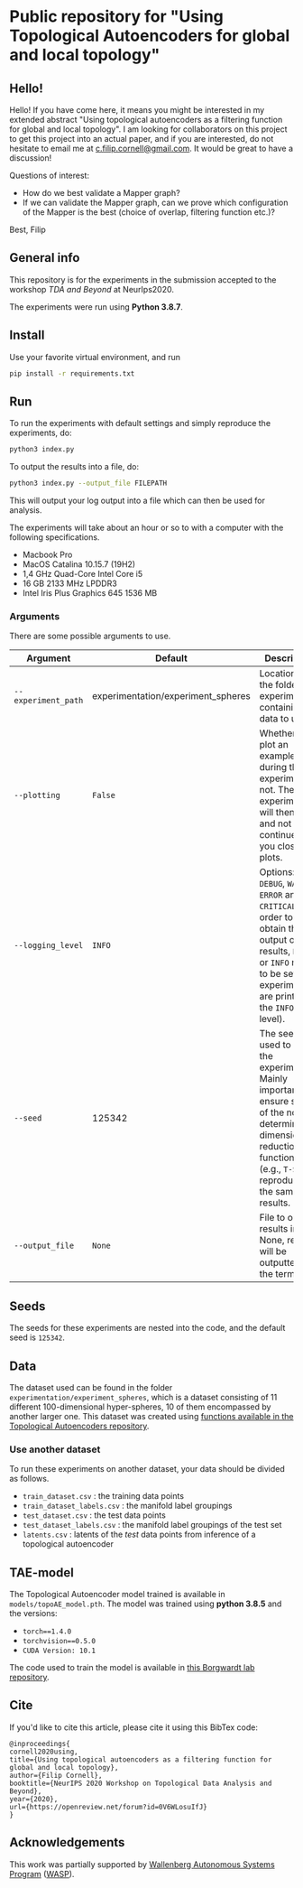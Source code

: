 # Public repository for "Using Topological Autoencoders for global and local topology"

## Hello!

Hello! If you have come here, it means you might be interested in my extended abstract "Using topological autoencoders as a filtering function for global and local topology". I am looking for collaborators on this project to get this project into an actual paper, and if you are interested, do not hesitate to email me at c.filip.cornell@gmail.com. It would be great to have a discussion!

Questions of interest:

- How do we best validate a Mapper graph?
- If we can validate the Mapper graph, can we prove which configuration of the Mapper is the best (choice of overlap, filtering function etc.)?

Best, Filip

## General info

This repository is for the experiments in the submission accepted to the workshop *TDA and Beyond* at NeurIps2020.

The experiments were run using __Python 3.8.7__.

## Install

Use your favorite virtual environment, and run

```bash
pip install -r requirements.txt
```

## Run

To run the experiments with default settings and simply reproduce the experiments, do:

```bash
python3 index.py
```

To output the results into a file, do:

```bash
python3 index.py --output_file FILEPATH
```

This will output your log output into a file which can then be used for analysis.

The experiments will take about an hour or so to with a computer with the following specifications.
- Macbook Pro
- MacOS Catalina 10.15.7 (19H2)
- 1,4 GHz Quad-Core Intel Core i5
- 16 GB 2133 MHz LPDDR3
- Intel Iris Plus Graphics 645 1536 MB


### Arguments

There are some possible arguments to use.

| Argument            | Default                                       | Description                                                                                                                                                                                                                                                                                                                                                                                                                           |
|---------------------|-----------------------------------------------|---------------------------------------------------------------------------------------------------------------------------------------------------------------------------------------------------------------------------------------------------------------------------------------------------------------------------------------------------------------------------------------------------------------------------------------|
| `--experiment_path` | experimentation/experiment_spheres | Location of the folder with experiments containing data to use. |
| `--plotting`        | `False`                                       | Whether to plot an example during the experiment or not. The experiment will then halt and not continue until you close the plots.                                                                                                                                                                                                                                                                                                    |
| `--logging_level`   | `INFO`                                        | Options: `INFO`, `DEBUG`, `WARN`, `ERROR` and `CRITICAL`. In order to obtain the output of the results, `DEBUG` or `INFO` needs to be set (the experiments are printed on the `INFO`-level).                                                                                                                                                                                                                                          |
| `--seed`            | 125342                                        | The seed used to run the experiments. Mainly important to ensure some of the non-deterministic dimensionality reduction functions (e.g., `T-SNE`) reproduces the same results.                                                                                                                                                                                                                                                        |
| `--output_file`     | `None`                                        | File to output results in. If None, results will be outputted in the terminal.                                                                                                                                                                                                                                                                                                                                                        |

## Seeds

The seeds for these experiments are nested into the code, and the default seed is `125342`.

## Data

The dataset used can be found in the folder `experimentation/experiment_spheres`, which is a dataset consisting of 11 different 100-dimensional hyper-spheres, 10 of them encompassed by another larger one. This dataset was created using [functions available in the Topological Autoencoders repository](https://github.com/BorgwardtLab/topological-autoencoders).

### Use another dataset

To run these experiments on another dataset, your data should be divided as follows.

- `train_dataset.csv` : the training data points
- `train_dataset_labels.csv` : the manifold label groupings
- `test_dataset.csv` : the test data points
- `test_dataset_labels.csv` : the manifold label groupings of the test set
- `latents.csv` : latents of the *test* data points from inference of a topological autoencoder

## TAE-model

The Topological Autoencoder model trained is available in `models/topoAE_model.pth`. The model was trained using __python 3.8.5__ and the versions:
- `torch==1.4.0`
- `torchvision==0.5.0`
- `CUDA Version: 10.1`

The code used to train the model is available in [this Borgwardt lab repository](https://github.com/BorgwardtLab/topological-autoencoders).

## Cite

If you'd like to cite this article, please cite it using this BibTex code:

```
@inproceedings{
cornell2020using,
title={Using topological autoencoders as a filtering function for global and local topology},
author={Filip Cornell},
booktitle={NeurIPS 2020 Workshop on Topological Data Analysis and Beyond},
year={2020},
url={https://openreview.net/forum?id=0V6WLosuIfJ}
}
```

## Acknowledgements

This work was partially supported by [Wallenberg Autonomous Systems Program](https://wasp-sweden.org/) ([WASP](https://wasp-sweden.org/)).
